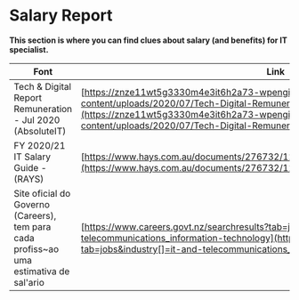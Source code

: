 # Salary Report

**This section is where you can find clues about salary (and benefits) for IT specialist.**

Font | Link
--- | --- 
Tech & Digital Report Remuneration - Jul 2020 (AbsoluteIT) | [https://znze11wt5g3330m4e3it6h2a73-wpengine.netdna-ssl.com/wp-content/uploads/2020/07/Tech-Digital-Remuneration-Report-July-2020.pdf](https://znze11wt5g3330m4e3it6h2a73-wpengine.netdna-ssl.com/wp-content/uploads/2020/07/Tech-Digital-Remuneration-Report-July-2020.pdf)
FY 2020/21 IT Salary Guide - (RAYS) | [https://www.hays.com.au/documents/276732/1102429/Hays+Salary+Guide+FY2122.pdf](https://www.hays.com.au/documents/276732/1102429/Hays+Salary+Guide+FY2122.pdf)
Site oficial do Governo (Careers), tem para cada profiss~ao uma estimativa de sal'ario | [https://www.careers.govt.nz/searchresults?tab=jobs&industry[]=it-and-telecommunications_information-technology](https://www.careers.govt.nz/searchresults?tab=jobs&industry[]=it-and-telecommunications_information-technology)

